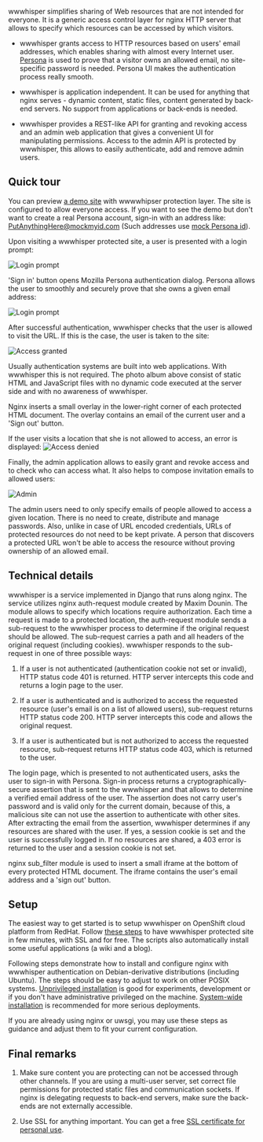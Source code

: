 wwwhisper simplifies sharing of Web resources that are not intended
for everyone. It is a generic access control layer for nginx HTTP
server that allows to specify which resources can be accessed by
which visitors.

* wwwhisper grants access to HTTP resources based on users' email
  addresses, which enables sharing with almost every Internet user.
  [Persona](http://persona.org) is used to prove that a visitor owns
  an allowed email, no site-specific password is needed. Persona UI
  makes the authentication process really smooth.

* wwwhisper is application independent. It can be used for anything
  that nginx serves - dynamic content, static files, content generated
  by back-end servers. No support from applications or back-ends is needed.

* wwwhisper provides a REST-like API for granting and revoking access
  and an admin web application that gives a convenient UI for
  manipulating permissions. Access to the admin API is protected by
  wwwhisper, this allows to easily authenticate, add and remove admin
  users.

Quick tour
-----------

You can preview [a demo site](https://io-mixedbit.rhcloud.com/wiki)
with wwwwhipser protection layer. The site is configured to allow
everyone access. If you want to see the demo but don't want to create
a real Persona account, sign-in with an address like:
PutAnythingHere@mockmyid.com (Such addresses use [mock Persona
id](https://mockmyid.com/)).

Upon visiting a wwwhisper protected site, a user is presented with a
login prompt:

![Login prompt](https://raw.github.com/wrr/www/master/mixedbit.org/wwwhisper_screens/login_required.png)

'Sign in' button opens Mozilla Persona authentication dialog. Persona
allows the user to smoothly and securely prove that she owns a
given email address:

![Login prompt](https://raw.github.com/wrr/www/master/mixedbit.org/wwwhisper_screens/persona_dialog.png)

After successful authentication, wwwhisper checks that the user is
allowed to visit the URL. If this is the case, the user is taken
to the site:

![Access granted](https://raw.github.com/wrr/www/master/mixedbit.org/wwwhisper_screens/access_granted.png)

Usually authentication systems are built into web applications. With
wwwhisper this is not required. The photo album above consist of
static HTML and JavaScript files with no dynamic code executed at the
server side and with no awareness of wwwhisper.

Nginx inserts a small overlay in the lower-right corner of each
protected HTML document. The overlay contains an email of the current
user and a 'Sign out' button.

If the user visits a location that she is not allowed to access, an
error is displayed:
![Access denied](https://raw.github.com/wrr/www/master/mixedbit.org/wwwhisper_screens/access_denied.png)

Finally, the admin application allows to easily grant and revoke
access and to check who can access what. It also helps to compose
invitation emails to allowed users:

![Admin](https://raw.github.com/wrr/www/master/mixedbit.org/wwwhisper_screens/admin.png)

The admin users need to only specify emails of people allowed to
access a given location. There is no need to create, distribute and
manage passwords. Also, unlike in case of URL encoded credentials,
URLs of protected resources do not need to be kept private. A person
that discovers a protected URL won't be able to access the resource
without proving ownership of an allowed email.

Technical details
-----------------

wwwhisper is a service implemented in Django that runs along
nginx. The service utilizes nginx auth-request module created by Maxim
Dounin. The module allows to specify which locations require
authorization. Each time a request is made to a protected location,
the auth-request module sends a sub-request to the wwwhisper process
to determine if the original request should be allowed. The
sub-request carries a path and all headers of the original request
(including cookies).  wwwhisper responds to the sub-request in one of
three possible ways:

1. If a user is not authenticated (authentication cookie not set or
   invalid), HTTP status code 401 is returned. HTTP server intercepts
   this code and returns a login page to the user.

2. If a user is authenticated and is authorized to access the
   requested resource (user's email is on a list of allowed users),
   sub-request returns HTTP status code 200. HTTP server intercepts
   this code and allows the original request.

3. If a user is authenticated but is not authorized to access the
   requested resource, sub-request returns HTTP status code 403, which
   is returned to the user.

The login page, which is presented to not authenticated users, asks
the user to sign-in with Persona. Sign-in process returns a
cryptographically-secure assertion that is sent to the wwwhisper and
that allows to determine a verified email address of the user. The
assertion does not carry user's password and is valid only for the
current domain, because of this, a malicious site can not use the
assertion to authenticate with other sites. After extracting the email
from the assertion, wwwhisper determines if any resources are shared
with the user. If yes, a session cookie is set and the user is
successfully logged in. If no resources are shared, a 403 error is
returned to the user and a session cookie is not set.

nginx sub_filter module is used to insert a small iframe at the bottom
of every protected HTML document. The iframe contains the user's email
address and a 'sign out' button.

Setup
-----

The easiest way to get started is to setup wwwhisper on OpenShift
cloud platform from RedHat. Follow [these
steps](https://github.com/wrr/wwwhisper-openshift) to have wwwhisper
protected site in few minutes, with SSL and for free. The scripts also
automatically install some useful applications (a wiki and a blog).

Following steps demonstrate how to install and configure nginx with
wwwhisper authentication on Debian-derivative distributions (including
Ubuntu). The steps should be easy to adjust to work on other POSIX
systems. [Unprivileged
installation](https://github.com/wrr/wwwhisper/blob/master/doc/unprivileged_install.md)
is good for experiments, development or if you don't have
administrative privileged on the machine. [System-wide
installation](https://github.com/wrr/wwwhisper/blob/master/doc/system_wide_install.md)
is recommended for more serious deployments.

If you are already using nginx or uwsgi, you may use these steps
as guidance and adjust them to fit your current configuration.

Final remarks
-----------------

1. Make sure content you are protecting can not be accessed through
other channels. If you are using a multi-user server, set
correct file permissions for protected static files and
communication sockets. If nginx is delegating requests to back-end
servers, make sure the back-ends are not externally accessible.

2. Use SSL for anything important. You can get a free [SSL certificate
   for personal use](https://cert.startcom.org/).